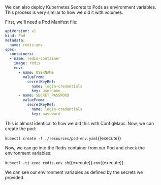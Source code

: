We can also deploy Kubernetes Secrets to Pods as environment variables. This process is very similar to how we did it with volumes.

First, we'll need a Pod Manifest file:

```yaml
apiVersion: v1
kind: Pod
metadata:
  name: redis-env
spec:
  containers:
  - name: redis-container
    image: redis
    env:
      - name: USERNAME
        valueFrom:
          secretKeyRef:
            name: login-credentials
            key: username
      - name: SECRET_PASSWORD
        valueFrom:
          secretKeyRef:
            name: login-credentials
            key: password
```

This is almost identical to how we did this with ConfigMaps. Now, we can create the pod:

`kubectl create -f ./resources/pod-env.yaml`{{execute}}

Now, we can go into the Redis container from our Pod and check the environment variables:

`kubectl -ti exec redis-env sh`{{execute}}
`env`{{execute}}

We can see our environment variables as defined by the secrets we provided.